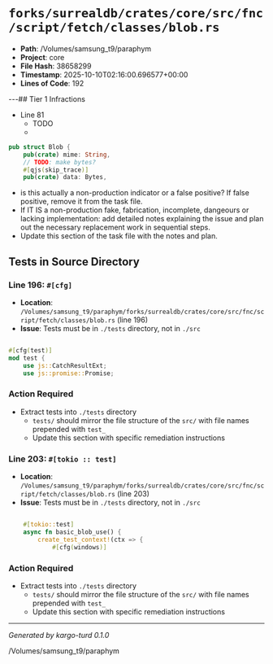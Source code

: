 # `forks/surrealdb/crates/core/src/fnc/script/fetch/classes/blob.rs`

- **Path**: /Volumes/samsung_t9/paraphym
- **Project**: core
- **File Hash**: 38658299  
- **Timestamp**: 2025-10-10T02:16:00.696577+00:00  
- **Lines of Code**: 192

---## Tier 1 Infractions 


- Line 81
  - TODO
  - 

```rust
pub struct Blob {
	pub(crate) mime: String,
	// TODO: make bytes?
	#[qjs(skip_trace)]
	pub(crate) data: Bytes,
```

- is this actually a non-production indicator or a false positive? If false positive, remove it from the task file.
- If IT IS a non-production fake, fabrication, incomplete, dangeours or lacking implementation: add detailed notes explaining the issue and plan out the necessary replacement work in sequential steps. 
- Update this section of the task file with the notes and plan.

## Tests in Source Directory


### Line 196: `#[cfg]`

- **Location**: `/Volumes/samsung_t9/paraphym/forks/surrealdb/crates/core/src/fnc/script/fetch/classes/blob.rs` (line 196)
- **Issue**: Tests must be in `./tests` directory, not in `./src`

```rust

#[cfg(test)]
mod test {
	use js::CatchResultExt;
	use js::promise::Promise;
```

### Action Required

- Extract tests into `./tests` directory
  - `tests/` should mirror the file structure of the `src/` with file names prepended with `test_`
  - Update this section with specific remediation instructions
  


### Line 203: `#[tokio :: test]`

- **Location**: `/Volumes/samsung_t9/paraphym/forks/surrealdb/crates/core/src/fnc/script/fetch/classes/blob.rs` (line 203)
- **Issue**: Tests must be in `./tests` directory, not in `./src`

```rust

	#[tokio::test]
	async fn basic_blob_use() {
		create_test_context!(ctx => {
			#[cfg(windows)]
```

### Action Required

- Extract tests into `./tests` directory
  - `tests/` should mirror the file structure of the `src/` with file names prepended with `test_`
  - Update this section with specific remediation instructions
  

---

*Generated by kargo-turd 0.1.0*

/Volumes/samsung_t9/paraphym